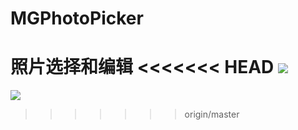 # MGPhotoPicker
照片选择和编辑
<<<<<<< HEAD
![](https://ws4.sinaimg.cn/large/006tNc79gy1filql6fffqj30ku112ajc.jpg)
=======
![](https://ws4.sinaimg.cn/large/006tNc79gy1filql6fffqj30ku112ajc.jpg)
>>>>>>> origin/master
